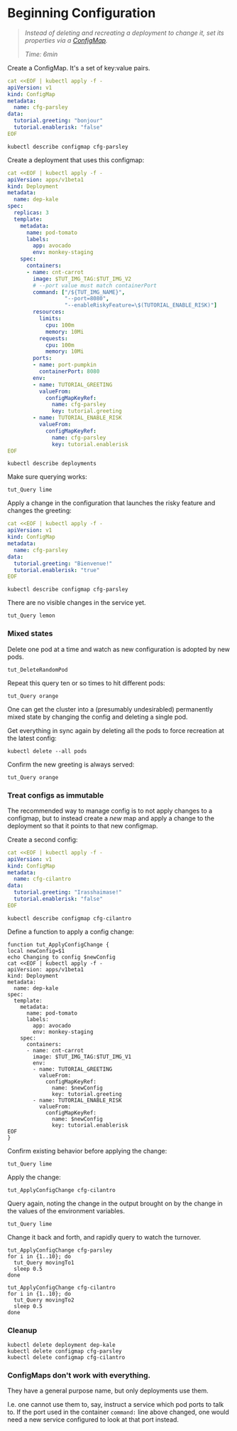 # Beginning Configuration

[ConfigMap]: https://kubernetes.io/docs/tasks/configure-pod-container/configmap

> _Instead of deleting and recreating a deployment
> to change it, set its properties via a [ConfigMap]._
>
> _Time: 6min_


Create a ConfigMap.  It's a set of key:value pairs.

<!-- @applyConfigMap @test -->
```yaml
cat <<EOF | kubectl apply -f -
apiVersion: v1
kind: ConfigMap
metadata:
  name: cfg-parsley
data:
  tutorial.greeting: "bonjour"
  tutorial.enablerisk: "false"
EOF
```

<!-- @descConfigMap @test -->
```
kubectl describe configmap cfg-parsley
```

Create a deployment that uses this configmap:

<!-- @deploymentWithCM @test -->
```yaml
cat <<EOF | kubectl apply -f -
apiVersion: apps/v1beta1
kind: Deployment
metadata:
  name: dep-kale
spec:
  replicas: 3
  template:
    metadata:
      name: pod-tomato
      labels:
        app: avocado
        env: monkey-staging
    spec:
      containers:
      - name: cnt-carrot
        image: $TUT_IMG_TAG:$TUT_IMG_V2
        # --port value must match containerPort
        command: ["/${TUT_IMG_NAME}",
                  "--port=8080",
                  "--enableRiskyFeature=\$(TUTORIAL_ENABLE_RISK)"]
        resources:
          limits:
            cpu: 100m
            memory: 10Mi
          requests:
            cpu: 100m
            memory: 10Mi
        ports:
        - name: port-pumpkin
          containerPort: 8080
        env:
        - name: TUTORIAL_GREETING
          valueFrom:
            configMapKeyRef:
              name: cfg-parsley
              key: tutorial.greeting
        - name: TUTORIAL_ENABLE_RISK
          valueFrom:
            configMapKeyRef:
              name: cfg-parsley
              key: tutorial.enablerisk
EOF
```

<!-- @descDeployments @test -->
```
kubectl describe deployments
```

Make sure querying works:
<!-- @curlService @test -->
```
tut_Query lime
```

Apply a change in the configuration that launches the
risky feature and changes the greeting:

<!-- @applyCMapChange @test -->
```yaml
cat <<EOF | kubectl apply -f -
apiVersion: v1
kind: ConfigMap
metadata:
  name: cfg-parsley
data:
  tutorial.greeting: "Bienvenue!"
  tutorial.enablerisk: "true"
EOF
```

<!-- @descConfigMap @test -->
```
kubectl describe configmap cfg-parsley
```

There are no visible changes in the service yet.

<!-- @curlService @test -->
```
tut_Query lemon
```

### Mixed states

Delete one pod at a time and watch as new configuration
is adopted by new pods.

<!-- @deleteOnePod @test -->
```
tut_DeleteRandomPod
```

Repeat this query ten or so times to hit different pods:

<!-- @tryQuery @test  -->
```
tut_Query orange
```

One can get the cluster into a (presumably
undesirabled) permanently mixed state by changing the
config and deleting a single pod.

Get everything in sync again by deleting all the pods
to force recreation at the latest config:

<!-- @deleteAllPods @test -->
```
kubectl delete --all pods
```

Confirm the new greeting is always served:
<!-- @tryQuery @test -->
```
tut_Query orange
```

### Treat configs as immutable

The recommended way to manage config is to not apply
changes to a configmap, but to instead create a _new_
map and apply a change to the deployment so that it
points to that new configmap.

Create a second config:

<!-- @createConfigMap2 @test -->
```yaml
cat <<EOF | kubectl apply -f -
apiVersion: v1
kind: ConfigMap
metadata:
  name: cfg-cilantro
data:
  tutorial.greeting: "Irasshaimase!"
  tutorial.enablerisk: "false"
EOF
```

<!-- @descConfigMap @test -->
```
kubectl describe configmap cfg-cilantro
```

Define a function to apply a config change:

<!-- @funcRepointDeployment @test -->
```
function tut_ApplyConfigChange {
local newConfig=$1
echo Changing to config $newConfig
cat <<EOF | kubectl apply -f -
apiVersion: apps/v1beta1
kind: Deployment
metadata:
  name: dep-kale
spec:
  template:
    metadata:
      name: pod-tomato
      labels:
        app: avocado
        env: monkey-staging
    spec:
      containers:
      - name: cnt-carrot
        image: $TUT_IMG_TAG:$TUT_IMG_V1
        env:
        - name: TUTORIAL_GREETING
          valueFrom:
            configMapKeyRef:
              name: $newConfig
              key: tutorial.greeting
        - name: TUTORIAL_ENABLE_RISK
          valueFrom:
            configMapKeyRef:
              name: $newConfig
              key: tutorial.enablerisk
EOF
}
```

Confirm existing behavior before applying the change:
<!-- @curlService @test -->
```
tut_Query lime
```

Apply the change:

<!-- @changeToConfig2 @test -->
```
tut_ApplyConfigChange cfg-cilantro
```

Query again, noting the change in the output brought on by the
change in the values of the environment variables.

<!-- @curlService @test -->
```
tut_Query lime
```

Change it back and forth, and rapidly query to watch the turnover.

<!-- @changeToC1WithQuery @test -->
```
tut_ApplyConfigChange cfg-parsley
for i in {1..10}; do
  tut_Query movingTo1
  sleep 0.5
done
```

<!-- @changeToC2WithQuery @test -->
```
tut_ApplyConfigChange cfg-cilantro
for i in {1..10}; do
  tut_Query movingTo2
  sleep 0.5
done
```

### Cleanup

<!-- @deleteStuff @test -->
```
kubectl delete deployment dep-kale
kubectl delete configmap cfg-parsley
kubectl delete configmap cfg-cilantro
```

### ConfigMaps don't work with everything.

They have a general purpose name, but only deployments
use them.

I.e. one cannot use them to, say, instruct a service
which pod ports to talk to.  If the port used in the
container `command:` line above changed, one would need
a new service configured to look at that port instead.

